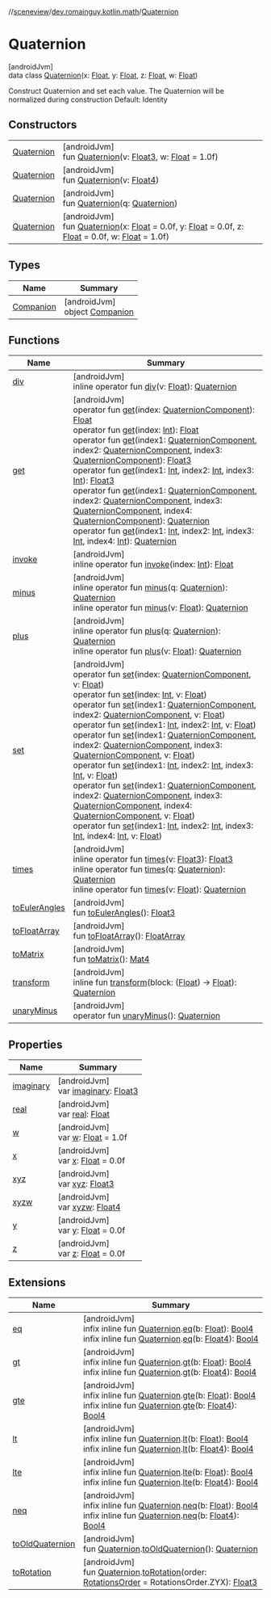 //[sceneview](../../../index.md)/[dev.romainguy.kotlin.math](../index.md)/[Quaternion](index.md)

# Quaternion

[androidJvm]\
data class [Quaternion](index.md)(x: [Float](https://kotlinlang.org/api/latest/jvm/stdlib/kotlin/-float/index.html), y: [Float](https://kotlinlang.org/api/latest/jvm/stdlib/kotlin/-float/index.html), z: [Float](https://kotlinlang.org/api/latest/jvm/stdlib/kotlin/-float/index.html), w: [Float](https://kotlinlang.org/api/latest/jvm/stdlib/kotlin/-float/index.html))

Construct Quaternion and set each value. The Quaternion will be normalized during construction Default: Identity

## Constructors

| | |
|---|---|
| [Quaternion](-quaternion.md) | [androidJvm]<br>fun [Quaternion](-quaternion.md)(v: [Float3](../-float3/index.md), w: [Float](https://kotlinlang.org/api/latest/jvm/stdlib/kotlin/-float/index.html) = 1.0f) |
| [Quaternion](-quaternion.md) | [androidJvm]<br>fun [Quaternion](-quaternion.md)(v: [Float4](../-float4/index.md)) |
| [Quaternion](-quaternion.md) | [androidJvm]<br>fun [Quaternion](-quaternion.md)(q: [Quaternion](index.md)) |
| [Quaternion](-quaternion.md) | [androidJvm]<br>fun [Quaternion](-quaternion.md)(x: [Float](https://kotlinlang.org/api/latest/jvm/stdlib/kotlin/-float/index.html) = 0.0f, y: [Float](https://kotlinlang.org/api/latest/jvm/stdlib/kotlin/-float/index.html) = 0.0f, z: [Float](https://kotlinlang.org/api/latest/jvm/stdlib/kotlin/-float/index.html) = 0.0f, w: [Float](https://kotlinlang.org/api/latest/jvm/stdlib/kotlin/-float/index.html) = 1.0f) |

## Types

| Name | Summary |
|---|---|
| [Companion](-companion/index.md) | [androidJvm]<br>object [Companion](-companion/index.md) |

## Functions

| Name | Summary |
|---|---|
| [div](div.md) | [androidJvm]<br>inline operator fun [div](div.md)(v: [Float](https://kotlinlang.org/api/latest/jvm/stdlib/kotlin/-float/index.html)): [Quaternion](index.md) |
| [get](get.md) | [androidJvm]<br>operator fun [get](get.md)(index: [QuaternionComponent](../-quaternion-component/index.md)): [Float](https://kotlinlang.org/api/latest/jvm/stdlib/kotlin/-float/index.html)<br>operator fun [get](get.md)(index: [Int](https://kotlinlang.org/api/latest/jvm/stdlib/kotlin/-int/index.html)): [Float](https://kotlinlang.org/api/latest/jvm/stdlib/kotlin/-float/index.html)<br>operator fun [get](get.md)(index1: [QuaternionComponent](../-quaternion-component/index.md), index2: [QuaternionComponent](../-quaternion-component/index.md), index3: [QuaternionComponent](../-quaternion-component/index.md)): [Float3](../-float3/index.md)<br>operator fun [get](get.md)(index1: [Int](https://kotlinlang.org/api/latest/jvm/stdlib/kotlin/-int/index.html), index2: [Int](https://kotlinlang.org/api/latest/jvm/stdlib/kotlin/-int/index.html), index3: [Int](https://kotlinlang.org/api/latest/jvm/stdlib/kotlin/-int/index.html)): [Float3](../-float3/index.md)<br>operator fun [get](get.md)(index1: [QuaternionComponent](../-quaternion-component/index.md), index2: [QuaternionComponent](../-quaternion-component/index.md), index3: [QuaternionComponent](../-quaternion-component/index.md), index4: [QuaternionComponent](../-quaternion-component/index.md)): [Quaternion](index.md)<br>operator fun [get](get.md)(index1: [Int](https://kotlinlang.org/api/latest/jvm/stdlib/kotlin/-int/index.html), index2: [Int](https://kotlinlang.org/api/latest/jvm/stdlib/kotlin/-int/index.html), index3: [Int](https://kotlinlang.org/api/latest/jvm/stdlib/kotlin/-int/index.html), index4: [Int](https://kotlinlang.org/api/latest/jvm/stdlib/kotlin/-int/index.html)): [Quaternion](index.md) |
| [invoke](invoke.md) | [androidJvm]<br>inline operator fun [invoke](invoke.md)(index: [Int](https://kotlinlang.org/api/latest/jvm/stdlib/kotlin/-int/index.html)): [Float](https://kotlinlang.org/api/latest/jvm/stdlib/kotlin/-float/index.html) |
| [minus](minus.md) | [androidJvm]<br>inline operator fun [minus](minus.md)(q: [Quaternion](index.md)): [Quaternion](index.md)<br>inline operator fun [minus](minus.md)(v: [Float](https://kotlinlang.org/api/latest/jvm/stdlib/kotlin/-float/index.html)): [Quaternion](index.md) |
| [plus](plus.md) | [androidJvm]<br>inline operator fun [plus](plus.md)(q: [Quaternion](index.md)): [Quaternion](index.md)<br>inline operator fun [plus](plus.md)(v: [Float](https://kotlinlang.org/api/latest/jvm/stdlib/kotlin/-float/index.html)): [Quaternion](index.md) |
| [set](set.md) | [androidJvm]<br>operator fun [set](set.md)(index: [QuaternionComponent](../-quaternion-component/index.md), v: [Float](https://kotlinlang.org/api/latest/jvm/stdlib/kotlin/-float/index.html))<br>operator fun [set](set.md)(index: [Int](https://kotlinlang.org/api/latest/jvm/stdlib/kotlin/-int/index.html), v: [Float](https://kotlinlang.org/api/latest/jvm/stdlib/kotlin/-float/index.html))<br>operator fun [set](set.md)(index1: [QuaternionComponent](../-quaternion-component/index.md), index2: [QuaternionComponent](../-quaternion-component/index.md), v: [Float](https://kotlinlang.org/api/latest/jvm/stdlib/kotlin/-float/index.html))<br>operator fun [set](set.md)(index1: [Int](https://kotlinlang.org/api/latest/jvm/stdlib/kotlin/-int/index.html), index2: [Int](https://kotlinlang.org/api/latest/jvm/stdlib/kotlin/-int/index.html), v: [Float](https://kotlinlang.org/api/latest/jvm/stdlib/kotlin/-float/index.html))<br>operator fun [set](set.md)(index1: [QuaternionComponent](../-quaternion-component/index.md), index2: [QuaternionComponent](../-quaternion-component/index.md), index3: [QuaternionComponent](../-quaternion-component/index.md), v: [Float](https://kotlinlang.org/api/latest/jvm/stdlib/kotlin/-float/index.html))<br>operator fun [set](set.md)(index1: [Int](https://kotlinlang.org/api/latest/jvm/stdlib/kotlin/-int/index.html), index2: [Int](https://kotlinlang.org/api/latest/jvm/stdlib/kotlin/-int/index.html), index3: [Int](https://kotlinlang.org/api/latest/jvm/stdlib/kotlin/-int/index.html), v: [Float](https://kotlinlang.org/api/latest/jvm/stdlib/kotlin/-float/index.html))<br>operator fun [set](set.md)(index1: [QuaternionComponent](../-quaternion-component/index.md), index2: [QuaternionComponent](../-quaternion-component/index.md), index3: [QuaternionComponent](../-quaternion-component/index.md), index4: [QuaternionComponent](../-quaternion-component/index.md), v: [Float](https://kotlinlang.org/api/latest/jvm/stdlib/kotlin/-float/index.html))<br>operator fun [set](set.md)(index1: [Int](https://kotlinlang.org/api/latest/jvm/stdlib/kotlin/-int/index.html), index2: [Int](https://kotlinlang.org/api/latest/jvm/stdlib/kotlin/-int/index.html), index3: [Int](https://kotlinlang.org/api/latest/jvm/stdlib/kotlin/-int/index.html), index4: [Int](https://kotlinlang.org/api/latest/jvm/stdlib/kotlin/-int/index.html), v: [Float](https://kotlinlang.org/api/latest/jvm/stdlib/kotlin/-float/index.html)) |
| [times](times.md) | [androidJvm]<br>inline operator fun [times](times.md)(v: [Float3](../-float3/index.md)): [Float3](../-float3/index.md)<br>inline operator fun [times](times.md)(q: [Quaternion](index.md)): [Quaternion](index.md)<br>inline operator fun [times](times.md)(v: [Float](https://kotlinlang.org/api/latest/jvm/stdlib/kotlin/-float/index.html)): [Quaternion](index.md) |
| [toEulerAngles](to-euler-angles.md) | [androidJvm]<br>fun [toEulerAngles](to-euler-angles.md)(): [Float3](../-float3/index.md) |
| [toFloatArray](to-float-array.md) | [androidJvm]<br>fun [toFloatArray](to-float-array.md)(): [FloatArray](https://kotlinlang.org/api/latest/jvm/stdlib/kotlin/-float-array/index.html) |
| [toMatrix](to-matrix.md) | [androidJvm]<br>fun [toMatrix](to-matrix.md)(): [Mat4](../-mat4/index.md) |
| [transform](transform.md) | [androidJvm]<br>inline fun [transform](transform.md)(block: ([Float](https://kotlinlang.org/api/latest/jvm/stdlib/kotlin/-float/index.html)) -&gt; [Float](https://kotlinlang.org/api/latest/jvm/stdlib/kotlin/-float/index.html)): [Quaternion](index.md) |
| [unaryMinus](unary-minus.md) | [androidJvm]<br>operator fun [unaryMinus](unary-minus.md)(): [Quaternion](index.md) |

## Properties

| Name | Summary |
|---|---|
| [imaginary](imaginary.md) | [androidJvm]<br>var [imaginary](imaginary.md): [Float3](../-float3/index.md) |
| [real](real.md) | [androidJvm]<br>var [real](real.md): [Float](https://kotlinlang.org/api/latest/jvm/stdlib/kotlin/-float/index.html) |
| [w](w.md) | [androidJvm]<br>var [w](w.md): [Float](https://kotlinlang.org/api/latest/jvm/stdlib/kotlin/-float/index.html) = 1.0f |
| [x](x.md) | [androidJvm]<br>var [x](x.md): [Float](https://kotlinlang.org/api/latest/jvm/stdlib/kotlin/-float/index.html) = 0.0f |
| [xyz](xyz.md) | [androidJvm]<br>var [xyz](xyz.md): [Float3](../-float3/index.md) |
| [xyzw](xyzw.md) | [androidJvm]<br>var [xyzw](xyzw.md): [Float4](../-float4/index.md) |
| [y](y.md) | [androidJvm]<br>var [y](y.md): [Float](https://kotlinlang.org/api/latest/jvm/stdlib/kotlin/-float/index.html) = 0.0f |
| [z](z.md) | [androidJvm]<br>var [z](z.md): [Float](https://kotlinlang.org/api/latest/jvm/stdlib/kotlin/-float/index.html) = 0.0f |

## Extensions

| Name | Summary |
|---|---|
| [eq](../eq.md) | [androidJvm]<br>infix inline fun [Quaternion](index.md).[eq](../eq.md)(b: [Float](https://kotlinlang.org/api/latest/jvm/stdlib/kotlin/-float/index.html)): [Bool4](../-bool4/index.md)<br>infix inline fun [Quaternion](index.md).[eq](../eq.md)(b: [Float4](../-float4/index.md)): [Bool4](../-bool4/index.md) |
| [gt](../gt.md) | [androidJvm]<br>infix inline fun [Quaternion](index.md).[gt](../gt.md)(b: [Float](https://kotlinlang.org/api/latest/jvm/stdlib/kotlin/-float/index.html)): [Bool4](../-bool4/index.md)<br>infix inline fun [Quaternion](index.md).[gt](../gt.md)(b: [Float4](../-float4/index.md)): [Bool4](../-bool4/index.md) |
| [gte](../gte.md) | [androidJvm]<br>infix inline fun [Quaternion](index.md).[gte](../gte.md)(b: [Float](https://kotlinlang.org/api/latest/jvm/stdlib/kotlin/-float/index.html)): [Bool4](../-bool4/index.md)<br>infix inline fun [Quaternion](index.md).[gte](../gte.md)(b: [Float4](../-float4/index.md)): [Bool4](../-bool4/index.md) |
| [lt](../lt.md) | [androidJvm]<br>infix inline fun [Quaternion](index.md).[lt](../lt.md)(b: [Float](https://kotlinlang.org/api/latest/jvm/stdlib/kotlin/-float/index.html)): [Bool4](../-bool4/index.md)<br>infix inline fun [Quaternion](index.md).[lt](../lt.md)(b: [Float4](../-float4/index.md)): [Bool4](../-bool4/index.md) |
| [lte](../lte.md) | [androidJvm]<br>infix inline fun [Quaternion](index.md).[lte](../lte.md)(b: [Float](https://kotlinlang.org/api/latest/jvm/stdlib/kotlin/-float/index.html)): [Bool4](../-bool4/index.md)<br>infix inline fun [Quaternion](index.md).[lte](../lte.md)(b: [Float4](../-float4/index.md)): [Bool4](../-bool4/index.md) |
| [neq](../neq.md) | [androidJvm]<br>infix inline fun [Quaternion](index.md).[neq](../neq.md)(b: [Float](https://kotlinlang.org/api/latest/jvm/stdlib/kotlin/-float/index.html)): [Bool4](../-bool4/index.md)<br>infix inline fun [Quaternion](index.md).[neq](../neq.md)(b: [Float4](../-float4/index.md)): [Bool4](../-bool4/index.md) |
| [toOldQuaternion](../../io.github.sceneview.math/to-old-quaternion.md) | [androidJvm]<br>fun [Quaternion](index.md).[toOldQuaternion](../../io.github.sceneview.math/to-old-quaternion.md)(): [Quaternion](../../com.google.ar.sceneform.math/-quaternion/index.md) |
| [toRotation](../../io.github.sceneview.math/to-rotation.md) | [androidJvm]<br>fun [Quaternion](index.md).[toRotation](../../io.github.sceneview.math/to-rotation.md)(order: [RotationsOrder](../-rotations-order/index.md) = RotationsOrder.ZYX): [Float3](../-float3/index.md) |
